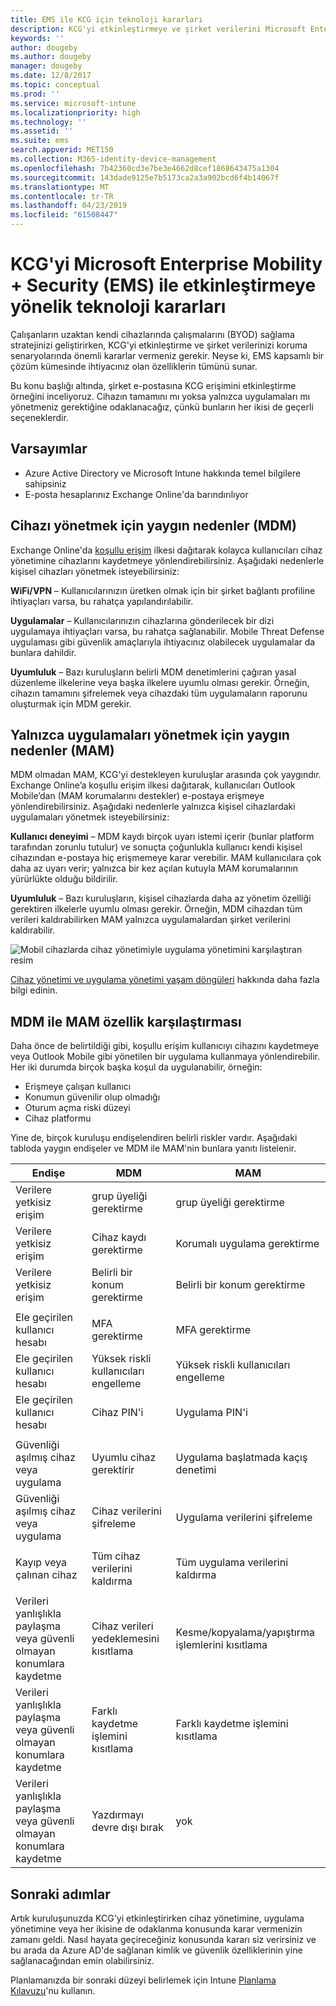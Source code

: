 ```yaml
---
title: EMS ile KCG için teknoloji kararları
description: KCG'yi etkinleştirmeye ve şirket verilerini Microsoft Enterprise Mobility + Security ile korumaya yönelik önemli teknoloji kararları.
keywords: ''
author: dougeby
ms.author: dougeby
manager: dougeby
ms.date: 12/8/2017
ms.topic: conceptual
ms.prod: ''
ms.service: microsoft-intune
ms.localizationpriority: high
ms.technology: ''
ms.assetid: ''
ms.suite: ems
search.appverid: MET150
ms.collection: M365-identity-device-management
ms.openlocfilehash: 7b42360cd3e7be3e4662d8cef1868643475a1304
ms.sourcegitcommit: 143dade9125e7b5173ca2a3a902bcd6f4b14067f
ms.translationtype: MT
ms.contentlocale: tr-TR
ms.lasthandoff: 04/23/2019
ms.locfileid: "61508447"
---
```

# <a name="technology-decisions-for-enabling-byod-with-microsoft-enterprise-mobility--security-ems"></a>KCG'yi Microsoft Enterprise Mobility + Security (EMS) ile etkinleştirmeye yönelik teknoloji kararları

Çalışanların uzaktan kendi cihazlarında çalışmalarını (BYOD) sağlama stratejinizi geliştirirken, KCG'yi etkinleştirme ve şirket verilerinizi koruma senaryolarında önemli kararlar vermeniz gerekir. Neyse ki, EMS kapsamlı bir çözüm kümesinde ihtiyacınız olan özelliklerin tümünü sunar.  

Bu konu başlığı altında, şirket e-postasına KCG erişimini etkinleştirme örneğini inceliyoruz. Cihazın tamamını mı yoksa yalnızca uygulamaları mı yönetmeniz gerektiğine odaklanacağız, çünkü bunların her ikisi de geçerli seçeneklerdir.

## <a name="assumptions"></a>Varsayımlar
* Azure Active Directory ve Microsoft Intune hakkında temel bilgilere sahipsiniz
* E-posta hesaplarınız Exchange Online'da barındırılıyor

## <a name="common-reasons-to-manage-the-device-mdm"></a>Cihazı yönetmek için yaygın nedenler (MDM)
Exchange Online'da [koşullu erişim](https://docs.microsoft.com/azure/active-directory/active-directory-conditional-access-azure-portal) ilkesi dağıtarak kolayca kullanıcıları cihaz yönetimine cihazlarını kaydetmeye yönlendirebilirsiniz. Aşağıdaki nedenlerle kişisel cihazları yönetmek isteyebilirsiniz:

**WiFi/VPN** – Kullanıcılarınızın üretken olmak için bir şirket bağlantı profiline ihtiyaçları varsa, bu rahatça yapılandırılabilir.

**Uygulamalar** – Kullanıcılarınızın cihazlarına gönderilecek bir dizi uygulamaya ihtiyaçları varsa, bu rahatça sağlanabilir. Mobile Threat Defense uygulaması gibi güvenlik amaçlarıyla ihtiyacınız olabilecek uygulamalar da bunlara dahildir.

**Uyumluluk** – Bazı kuruluşların belirli MDM denetimlerini çağıran yasal düzenleme ilkelerine veya başka ilkelere uyumlu olması gerekir. Örneğin, cihazın tamamını şifrelemek veya cihazdaki tüm uygulamaların raporunu oluşturmak için MDM gerekir.

## <a name="common-reasons-to-only-manage-the-apps-mam"></a>Yalnızca uygulamaları yönetmek için yaygın nedenler (MAM)
MDM olmadan MAM, KCG'yi destekleyen kuruluşlar arasında çok yaygındır. Exchange Online’a koşullu erişim ilkesi dağıtarak, kullanıcıları Outlook Mobile’dan (MAM korumalarını destekler) e-postaya erişmeye yönlendirebilirsiniz. Aşağıdaki nedenlerle yalnızca kişisel cihazlardaki uygulamaları yönetmek isteyebilirsiniz:

**Kullanıcı deneyimi** – MDM kaydı birçok uyarı istemi içerir (bunlar platform tarafından zorunlu tutulur) ve sonuçta çoğunlukla kullanıcı kendi kişisel cihazından e-postaya hiç erişmemeye karar verebilir. MAM kullanıcılara çok daha az uyarı verir; yalnızca bir kez açılan kutuyla MAM korumalarının yürürlükte olduğu bildirilir.

**Uyumluluk** – Bazı kuruluşların, kişisel cihazlarda daha az yönetim özelliği gerektiren ilkelerle uyumlu olması gerekir. Örneğin, MDM cihazdan tüm verileri kaldırabilirken MAM yalnızca uygulamalardan şirket verilerini kaldırabilir.

![Mobil cihazlarda cihaz yönetimiyle uygulama yönetimini karşılaştıran resim](./media/byod-app-device-mgmt.png)

[Cihaz yönetimi ve uygulama yönetimi yaşam döngüleri](introduction-device-app-lifecycles.md) hakkında daha fazla bilgi edinin.

## <a name="mdm-vs-mam-capability-comparison"></a>MDM ile MAM özellik karşılaştırması
Daha önce de belirtildiği gibi, koşullu erişim kullanıcıyı cihazını kaydetmeye veya Outlook Mobile gibi yönetilen bir uygulama kullanmaya yönlendirebilir. Her iki durumda birçok başka koşul da uygulanabilir, örneğin:

* Erişmeye çalışan kullanıcı
* Konumun güvenilir olup olmadığı
*   Oturum açma riski düzeyi
* Cihaz platformu

Yine de, birçok kuruluşu endişelendiren belirli riskler vardır.  Aşağıdaki tabloda yaygın endişeler ve MDM ile MAM'nin bunlara yanıtı listelenir.

| Endişe   |   MDM  |   MAM  |
|------------|--------|--------|
|Verilere yetkisiz erişim | grup üyeliği gerektirme | grup üyeliği gerektirme |
|Verilere yetkisiz erişim | Cihaz kaydı gerektirme | Korumalı uygulama gerektirme |
|Verilere yetkisiz erişim | Belirli bir konum gerektirme | Belirli bir konum gerektirme |
| | | |
|Ele geçirilen kullanıcı hesabı| MFA gerektirme | MFA gerektirme|
|Ele geçirilen kullanıcı hesabı | Yüksek riskli kullanıcıları engelleme | Yüksek riskli kullanıcıları engelleme |
|Ele geçirilen kullanıcı hesabı | Cihaz PIN'i | Uygulama PIN'i |
| | | |
| Güvenliği aşılmış cihaz veya uygulama | Uyumlu cihaz gerektirir | Uygulama başlatmada kaçış denetimi |
| Güvenliği aşılmış cihaz veya uygulama | Cihaz verilerini şifreleme | Uygulama verilerini şifreleme |
| | | |
|Kayıp veya çalınan cihaz | Tüm cihaz verilerini kaldırma | Tüm uygulama verilerini kaldırma|
| | | |
| Verileri yanlışlıkla paylaşma veya güvenli olmayan konumlara kaydetme | Cihaz verileri yedeklemesini kısıtlama | Kesme/kopyalama/yapıştırma işlemlerini kısıtlama|
| Verileri yanlışlıkla paylaşma veya güvenli olmayan konumlara kaydetme | Farklı kaydetme işlemini kısıtlama | Farklı kaydetme işlemini kısıtlama |
|Verileri yanlışlıkla paylaşma veya güvenli olmayan konumlara kaydetme | Yazdırmayı devre dışı bırak | yok|

## <a name="next-steps"></a>Sonraki adımlar
Artık kuruluşunuzda KCG'yi etkinleştirirken cihaz yönetimine, uygulama yönetimine veya her ikisine de odaklanma konusunda karar vermenizin zamanı geldi. Nasıl hayata geçireceğiniz konusunda kararı siz verirsiniz ve bu arada da Azure AD'de sağlanan kimlik ve güvenlik özelliklerinin yine sağlanacağından emin olabilirsiniz.  

Planlamanızda bir sonraki düzeyi belirlemek için Intune [Planlama Kılavuzu](planning-guide.md)'nu kullanın.
